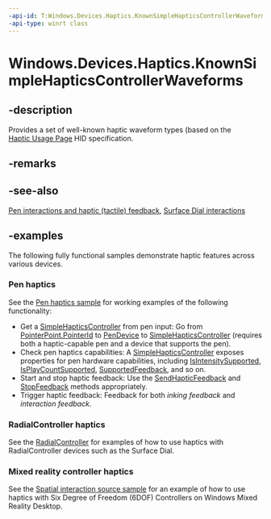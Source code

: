 ```yaml
---
-api-id: T:Windows.Devices.Haptics.KnownSimpleHapticsControllerWaveforms
-api-type: winrt class
---
```


<!-- Class syntax.
public class KnownSimpleHapticsControllerWaveforms 
-->

# Windows.Devices.Haptics.KnownSimpleHapticsControllerWaveforms

## -description

Provides a set of well-known haptic waveform types (based on the [Haptic Usage Page](https://aka.ms/hid-haptics) HID specification.

## -remarks

## -see-also

[Pen interactions and haptic (tactile) feedback](/windows/apps/design/input/pen-haptics), [Surface Dial interactions](/windows/apps/design/input/windows-wheel-interactions)

## -examples

The following fully functional samples demonstrate haptic features across various devices.

### Pen haptics

See the [Pen haptics sample](https://github.com/microsoft/Windows-universal-samples/tree/dev/Samples/PenHaptics) for working examples of the following functionality:

- Get a [SimpleHapticsController](simplehapticscontroller.md) from pen input: Go from [PointerPoint.PointerId](../windows.ui.input/pointerpoint_pointerid.md) to [PenDevice](../windows.devices.input/pendevice.md)  to [SimpleHapticsController](simplehapticscontroller.md) (requires both a haptic-capable pen and a device that supports the pen).
- Check pen haptics capabilities: A [SimpleHapticsController](simplehapticscontroller.md) exposes properties for pen hardware capabilities, including [IsIntensitySupported](simplehapticscontroller_isintensitysupported.md), [IsPlayCountSupported](simplehapticscontroller_isplaycountsupported.md), [SupportedFeedback](simplehapticscontroller_supportedfeedback.md), and so on.
- Start and stop haptic feedback: Use the [SendHapticFeedback](simplehapticscontroller_sendhapticfeedback_1295394442.md) and [StopFeedback](simplehapticscontroller_stopfeedback_481424790.md) methods appropriately.
- Trigger haptic feedback: Feedback for both *inking feedback* and *interaction feedback*.

### RadialController haptics

See the [RadialController](https://github.com/microsoft/RadialController) for examples of how to use haptics with RadialController devices such as the Surface Dial.

### Mixed reality controller haptics

See the [Spatial interaction source sample](https://github.com/microsoft/Windows-universal-samples/tree/dev/Samples/SpatialInteractionSource) for an example of how to use haptics with Six Degree of Freedom (6DOF) Controllers on Windows Mixed Reality Desktop.
